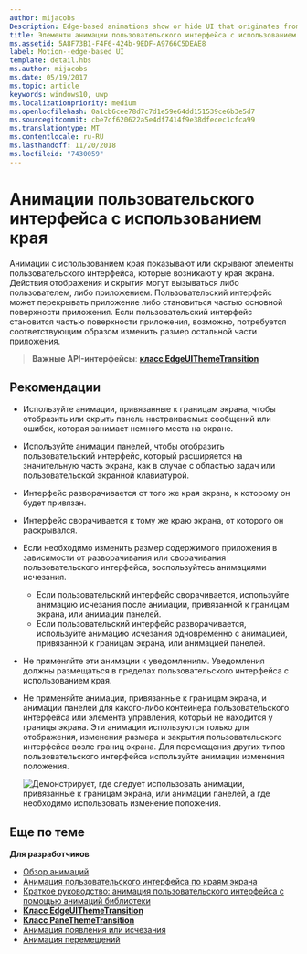 ```yaml
---
author: mijacobs
Description: Edge-based animations show or hide UI that originates from the edge of the screen.
title: Элементы анимации пользовательского интерфейса с использованием края в приложениях UWP
ms.assetid: 5A8F73B1-F4F6-424b-9EDF-A9766C5DEAE8
label: Motion--edge-based UI
template: detail.hbs
ms.author: mijacobs
ms.date: 05/19/2017
ms.topic: article
keywords: windows10, uwp
ms.localizationpriority: medium
ms.openlocfilehash: 0a1cb6cee78d7c7d1e59e64dd151539ce6b3e5d7
ms.sourcegitcommit: cbe7cf620622a5e4df7414f9e38dfecec1cfca99
ms.translationtype: MT
ms.contentlocale: ru-RU
ms.lasthandoff: 11/20/2018
ms.locfileid: "7430059"
---
```

# <a name="edge-based-ui-animations"></a>Анимации пользовательского интерфейса с использованием края





Анимации с использованием края показывают или скрывают элементы пользовательского интерфейса, которые возникают у края экрана. Действия отображения и скрытия могут вызываться либо пользователем, либо приложением. Пользовательский интерфейс может перекрывать приложение либо становиться частью основной поверхности приложения. Если пользовательский интерфейс становится частью поверхности приложения, возможно, потребуется соответствующим образом изменить размер остальной части приложения.

> **Важные API-интерфейсы**: [**класс EdgeUIThemeTransition**](https://msdn.microsoft.com/library/windows/apps/hh702324)


## <a name="dos-and-donts"></a>Рекомендации


-   Используйте анимации, привязанные к границам экрана, чтобы отобразить или скрыть панель настраиваемых сообщений или ошибок, которая занимает немного места на экране.
-   Используйте анимации панелей, чтобы отобразить пользовательский интерфейс, который расширяется на значительную часть экрана, как в случае с областью задач или пользовательской экранной клавиатурой.
-   Интерфейс разворачивается от того же края экрана, к которому он будет привязан.
-   Интерфейс сворачивается к тому же краю экрана, от которого он раскрывался.
-   Если необходимо изменить размер содержимого приложения в зависимости от разворачивания или сворачивания пользовательского интерфейса, воспользуйтесь анимациями исчезания.
    -   Если пользовательский интерфейс сворачивается, используйте анимацию исчезания после анимации, привязанной к границам экрана, или анимации панелей.
    -   Если пользовательский интерфейс разворачивается, используйте анимацию исчезания одновременно с анимацией, привязанной к границам экрана, или анимацией панелей.
-   Не применяйте эти анимации к уведомлениям. Уведомления должны размещаться в пределах пользовательского интерфейса с использованием края.
-   Не применяйте анимации, привязанные к границам экрана, и анимации панелей для какого-либо контейнера пользовательского интерфейса или элемента управления, который не находится у границы экрана. Эти анимации используются только для отображения, изменения размера и закрытия пользовательского интерфейса возле границ экрана. Для перемещения других типов пользовательского интерфейса используйте анимации изменения положения.

    ![Демонстрирует, где следует использовать анимации, привязанные к границам экрана, или анимации панелей, а где необходимо использовать изменение положения.](images/edgevsreposition.png)

## <a name="related-articles"></a>Еще по теме


**Для разработчиков**
* [Обзор анимаций](https://msdn.microsoft.com/library/windows/apps/mt187350)
* [Анимация пользовательского интерфейса по краям экрана](https://msdn.microsoft.com/library/windows/apps/xaml/jj649428)
* [Краткое руководство: анимация пользовательского интерфейса с помощью анимаций библиотеки](https://msdn.microsoft.com/library/windows/apps/xaml/hh452703)
* [**Класс EdgeUIThemeTransition**](https://msdn.microsoft.com/library/windows/apps/hh702324)
* [**Класс PaneThemeTransition**](https://msdn.microsoft.com/library/windows/apps/hh969160)
* [Анимация появления или исчезания](https://msdn.microsoft.com/library/windows/apps/xaml/jj649429)
* [Анимация перемещений](https://msdn.microsoft.com/library/windows/apps/xaml/jj649434)

 

 




